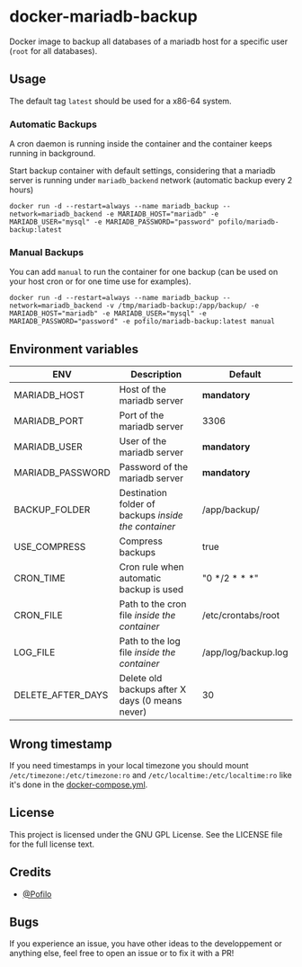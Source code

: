 # docker-mariadb-backup
Docker image to backup all databases of a mariadb host for a specific user (`root` for all databases).

## Usage
The default tag `latest` should be used for a x86-64 system.

### Automatic Backups
A cron daemon is running inside the container and the container keeps running in background.

Start backup container with default settings, considering that a mariadb server is running under `mariadb_backend` network (automatic backup every 2 hours)

```
docker run -d --restart=always --name mariadb_backup --network=mariadb_backend -e MARIADB_HOST="mariadb" -e MARIADB_USER="mysql" -e MARIADB_PASSWORD="password" pofilo/mariadb-backup:latest
```

### Manual Backups
You can add `manual` to run the container for one backup (can be used on your host cron or for one time use for examples).

```
docker run -d --restart=always --name mariadb_backup --network=mariadb_backend -v /tmp/mariadb-backup:/app/backup/ -e MARIADB_HOST="mariadb" -e MARIADB_USER="mysql" -e MARIADB_PASSWORD="password" -e pofilo/mariadb-backup:latest manual
```

## Environment variables
| ENV | Description | Default |
| ----- | ----- | ----- |
| MARIADB_HOST | Host of the mariadb server | **mandatory** |
| MARIADB_PORT | Port of the mariadb server | 3306 |
| MARIADB_USER | User of the mariadb server | **mandatory** |
| MARIADB_PASSWORD | Password of the mariadb server | **mandatory** |
| BACKUP_FOLDER | Destination folder of backups *inside the container* | /app/backup/ |
| USE_COMPRESS | Compress backups | true |
| CRON_TIME | Cron rule when automatic backup is used | "0 */2 * * *" |
| CRON_FILE | Path to the cron file *inside the container* | /etc/crontabs/root |
| LOG_FILE | Path to the log file *inside the container* | /app/log/backup.log |
| DELETE_AFTER_DAYS | Delete old backups after X days (0 means never) | 30 |

## Wrong timestamp
If you need timestamps in your local timezone you should mount `/etc/timezone:/etc/timezone:ro` and `/etc/localtime:/etc/localtime:ro` like it's done in the [docker-compose.yml](docker-compose.yml).

## License

This project is licensed under the GNU GPL License. See the LICENSE file for the full license text.

## Credits

+ [@Pofilo](https://git.pofilo.fr/pofilo/)

## Bugs

If you experience an issue, you have other ideas to the developpement or anything else, feel free to open an issue or to fix it with a PR!

